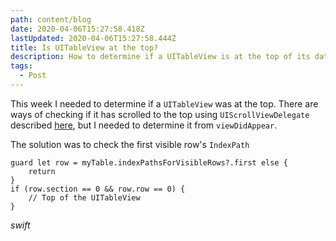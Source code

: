 ```yaml
---
path: content/blog
date: 2020-04-06T15:27:58.418Z
lastUpdated: 2020-04-06T15:27:58.444Z
title: Is UITableView at the top?
description: How to determine if a UITableView is at the top of its datasource
tags:
  - Post
---
```

This week I needed to determine if a `UITableView` was at the top. There are ways of checking if it has scrolled to the top using `UIScrollViewDelegate` described [here](https://stackoverflow.com/a/15772943/2228688), but I needed to determine it from `viewDidAppear`.

The solution was to check the first visible row's `IndexPath`

```
guard let row = myTable.indexPathsForVisibleRows?.first else {
    return
}
if (row.section == 0 && row.row == 0) {
    // Top of the UITableView
}
```
*swift*

